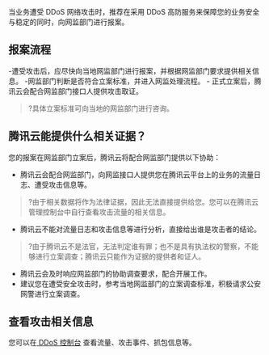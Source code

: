 当业务遭受 DDoS 网络攻击时，推荐在采用 DDoS 高防服务来保障您的业务安全与稳定的同时，向网监部门进行报案。

## 报案流程
<dx-steps>
-遭受攻击后，应尽快向当地网监部门进行报案，并根据网监部门要求提供相关信息。
-网监部门判断是否符合立案标准，并进入网监处理流程。
- 正式立案后，腾讯云会配合网监部门接口人提供攻击取证。	
</dx-steps>

>?具体立案标准可向当地的网监部门进行咨询。
	


## 腾讯云能提供什么相关证据？
您的报案在网监部门立案后，腾讯云将配合网监部门提供以下协助：
- 腾讯云会配合网监部门，向网监接口人提供您在腾讯云平台上的业务的流量日志、遭受攻击信息等。
>?由于相关数据将作为法律证据，因此无法直接提供给您。您可以在腾讯云管理控制台中自行查看攻击流量的相关信息。
>
- 腾讯云不能对流量日志和攻击信息等进行分析，直接给出谁是攻击者的结论。
>?由于腾讯云不是法官，无法判定谁有罪；也不是具有执法权的警察，不能够进行立案调查；腾讯云只能作为证据的提供者和证人。
>
- 腾讯云会及时响应网监部门的协助调查要求，配合开展工作。
- 建议您在遭受安全攻击时，参考当地网监部门的立案调查标准，积极请求公安网警进行立案调查。

## 查看攻击相关信息
您可以在[ DDoS 控制台](https://console.cloud.tencent.com/ddos/dashboard/overview) 查看流量、攻击事件、抓包信息等。

